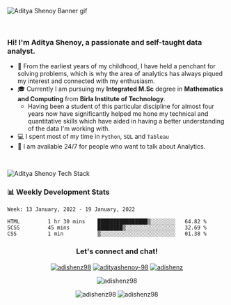 
![Aditya Shenoy Banner gif](https://user-images.githubusercontent.com/49498445/126192016-61efad46-a1ad-4a3a-8459-df21070a0e96.gif)


<p> <br> </p>

### Hi! I'm Aditya Shenoy, a passionate and self-taught data analyst.
* :high_brightness: From the earliest years of my childhood, I have held a penchant for solving problems, which is why the area of analytics has always piqued my interest and connected with my enthusiasm.
* 🎓 Currently I am pursuing my **Integrated M.Sc** degree in **Mathematics and Computing** from **Birla Institute of Technology**.
     * Having been a student of this particular discipline for almost four years now have significantly helped me hone my technical and quantitative skills which have aided in having a better understanding of the data I'm working with.     
* 💻 I spent most of my time in `Python`, `SQL` and `Tableau`
* :speech_balloon: I am available 24/7 for people who want to talk about Analytics.

<p> <br> </p>




![Aditya Shenoy Tech Stack](https://user-images.githubusercontent.com/49498445/126198305-45276b83-4455-4355-9bca-61ee0c83a0b1.gif)

### 📊 Weekly Development Stats
<!--START_SECTION:waka-->
```text
Week: 13 January, 2022 - 19 January, 2022

HTML         1 hr 30 mins    ████████████████▒░░░░░░░░   64.82 % 
SCSS         45 mins         ████████▒░░░░░░░░░░░░░░░░   32.69 % 
CSS          1 min           ▒░░░░░░░░░░░░░░░░░░░░░░░░   01.38 % 
```
<!--END_SECTION:waka-->


<h3 align="center">Let's connect and chat!</h3>
<p align="center">
<a href="mailto: adishenz98@gmail.com" target="blank"><img align="center" src="https://img.shields.io/badge/Gmail-D14836?style=for-the-badge&logo=gmail&logoColor=white" alt="adishenz98"  /></a>
<a href="https://linkedin.com/in/adityashenoy-98" target="blank"><img align="center" src="https://img.shields.io/badge/LinkedIn-0077B5?style=for-the-badge&logo=linkedin&logoColor=white" alt="adityashenoy-98"/></a>
<a href="https://instagram.com/adishenz" target="blank"><img align="center" src="https://img.shields.io/badge/Instagram-E4405F?style=for-the-badge&logo=instagram&logoColor=white" alt="adishenz" /></a>
<!--<a href="https://www.hackerrank.com/adishenz98" target="blank"><img align="center" src="https://img.shields.io/badge/-Hackerrank-2EC866?style=for-the-badge&logo=HackerRank&logoColor=white" alt="adishenz98"  /></a>-->
</p>


<p align="center"> <img src="https://komarev.com/ghpvc/?username=adishenz98&label=Profile%20views&color=0e75b6&style=for-the-badge" alt="adishenz98" /> </p>



<p align="center">
<img  src="https://github-readme-stats.vercel.app/api/top-langs?username=adishenz98&show_icons=true&theme=vue-dark&locale=en&line_height=33&layout=compact" alt="adishenz98"/> 
<img  src="https://github-readme-stats.vercel.app/api?username=adishenz98&theme=vue-dark&line_height=20" alt="adishenz98"/> 
</p>

<!--<p align="center">
<a href="https://github.com/anuraghazra/github-readme-stats">
  <img align="center" src="https://github-readme-stats.vercel.app/api/wakatime?username=Adishenz98" />
</a>
</p>-->
